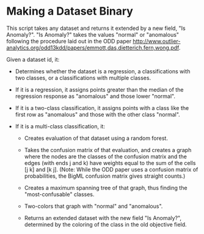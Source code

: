 # Making a Dataset Binary

This script takes any dataset and returns it extended by a new field,
"Is Anomaly?". "Is Anomaly?" takes the values "normal" or "anomalous" following
the procedure laid out in the ODD paper
http://www.outlier-analytics.org/odd13kdd/papers/emmott,das,dietterich,fern,wong.pdf.

Given a dataset id, it:

- Determines whether the dataset is a regression, a classifications
  with two classes, or a classifications with multiple classes.

- If it is a regression, it assigns points greater than the median of
  the regression response as "anomalous" and those lower "normal".

- If it is a two-class classification, it assigns points with a class
  like the first row as "anomalous" and those with the other class
  "normal".

- If it is a multi-class classification, it:

  - Creates evaluation of that dataset using a random forest.  

  - Takes the confusion matrix of that evaluation, and creates a graph
    where the nodes are the classes of the confusion matrix and the
    edges (with ends j and k) have weights equal to the sum of the
    cells [j k] and [k j]. (Note: While the ODD paper uses a confusion
    matrix of probabilities, the BigML confusion matrix gives straight
    counts.)

  - Creates a maximum spanning tree of that graph, thus finding the
    "most-confusable" classes.

  - Two-colors that graph with "normal" and "anomalous".

  - Returns an extended dataset with the new field "Is Anomaly?",
    determined by the coloring of the class in the old objective
    field.
